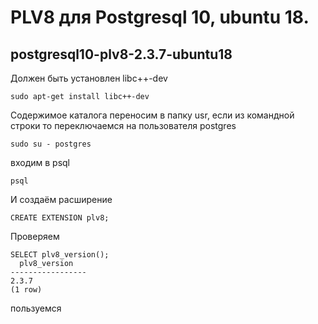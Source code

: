 # PLV8 для Postgresql 10, ubuntu 18.
## postgresql10-plv8-2.3.7-ubuntu18
Должен быть установлен libc++-dev 
```
sudo apt-get install libc++-dev
```
Содержимое каталога переносим в папку usr,
если из командной строки то переключаемся на пользователя postgres 

```
sudo su - postgres
```
входим в psql
```
psql
```
И создаём расширение
```
CREATE EXTENSION plv8;
```
Проверяем
```
SELECT plv8_version();
  plv8_version
-----------------
2.3.7
(1 row)
```
пользуемся
